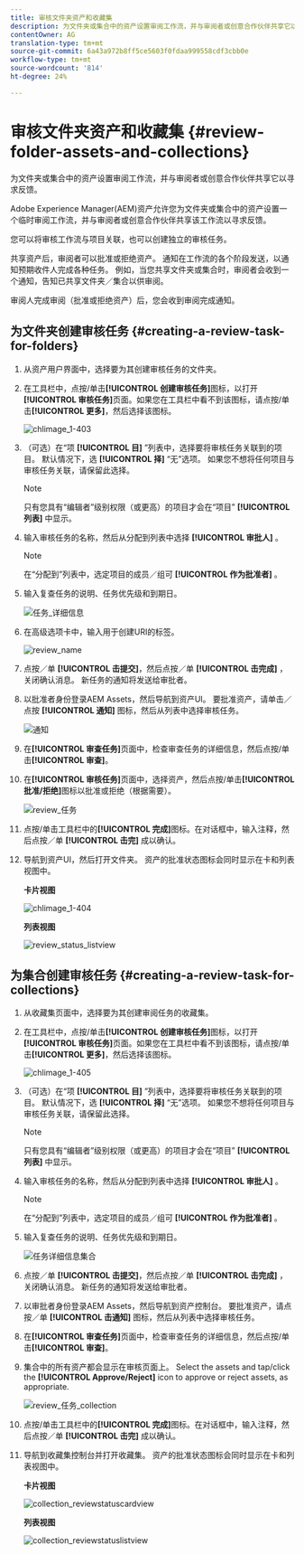 ```yaml
---
title: 审核文件夹资产和收藏集
description: 为文件夹或集合中的资产设置审阅工作流，并与审阅者或创意合作伙伴共享它以寻求反馈。
contentOwner: AG
translation-type: tm+mt
source-git-commit: 6a43a972b8ff5ce5603f0fdaa999558cdf3cbb0e
workflow-type: tm+mt
source-wordcount: '814'
ht-degree: 24%

---
```



# 审核文件夹资产和收藏集 {#review-folder-assets-and-collections}

为文件夹或集合中的资产设置审阅工作流，并与审阅者或创意合作伙伴共享它以寻求反馈。

Adobe Experience Manager(AEM)资产允许您为文件夹或集合中的资产设置一个临时审阅工作流，并与审阅者或创意合作伙伴共享该工作流以寻求反馈。

您可以将审核工作流与项目关联，也可以创建独立的审核任务。

共享资产后，审阅者可以批准或拒绝资产。 通知在工作流的各个阶段发送，以通知预期收件人完成各种任务。 例如，当您共享文件夹或集合时，审阅者会收到一个通知，告知已共享文件夹／集合以供审阅。

审阅人完成审阅（批准或拒绝资产）后，您会收到审阅完成通知。

## 为文件夹创建审核任务 {#creating-a-review-task-for-folders}

1. 从资产用户界面中，选择要为其创建审核任务的文件夹。
1. 在工具栏中，点按/单击&#x200B;**[!UICONTROL 创建审核任务]**&#x200B;图标，以打开&#x200B;**[!UICONTROL 审核任务]**&#x200B;页面。如果您在工具栏中看不到该图标，请点按/单击&#x200B;**[!UICONTROL 更多]**，然后选择该图标。

   ![chlimage_1-403](assets/chlimage_1-403.png)

1. （可选）在“项 **[!UICONTROL 目]** ”列表中，选择要将审核任务关联到的项目。 默认情况下，选 **[!UICONTROL 择]** “无”选项。 如果您不想将任何项目与审核任务关联，请保留此选择。

   >[!NOTE]
   >
   >只有您具有“编辑者”级别权限（或更高）的项目才会在“项目” **[!UICONTROL 列表]** 中显示。

1. 输入审核任务的名称，然后从分配到列表中选择 **[!UICONTROL 审批人]** 。

   >[!NOTE]
   >
   >在“分配到”列表中，选定项目的成员／组可 **[!UICONTROL 作为批准者]** 。

1. 输入复查任务的说明、任务优先级和到期日。

   ![任务_详细信息](assets/task_details.png)

1. 在高级选项卡中，输入用于创建URI的标签。

   ![review_name](assets/review_name.png)

1. 点按／单 **[!UICONTROL 击提交]**，然后点按／单 **[!UICONTROL 击完成]** ，关闭确认消息。 新任务的通知将发送给审批者。
1. 以批准者身份登录AEM Assets，然后导航到资产UI。 要批准资产，请单击／点按 **[!UICONTROL 通知]** 图标，然后从列表中选择审核任务。

   ![通知](assets/notification.png)

1. 在&#x200B;**[!UICONTROL 审查任务]**&#x200B;页面中，检查审查任务的详细信息，然后点按/单击&#x200B;**[!UICONTROL 审查]**。
1. 在&#x200B;**[!UICONTROL 审核任务]**&#x200B;页面中，选择资产，然后点按/单击&#x200B;**[!UICONTROL 批准/拒绝]**&#x200B;图标以批准或拒绝（根据需要）。

   ![review_任务](assets/review_task.png)

1. 点按/单击工具栏中的&#x200B;**[!UICONTROL 完成]**&#x200B;图标。在对话框中，输入注释，然后点按／单 **[!UICONTROL 击完]** 成以确认。
1. 导航到资产UI，然后打开文件夹。 资产的批准状态图标会同时显示在卡和列表视图中。

   **卡片视图**

   ![chlimage_1-404](assets/chlimage_1-404.png)

   **列表视图**

   ![review_status_listview](assets/review_status_listview.png)

## 为集合创建审核任务 {#creating-a-review-task-for-collections}

1. 从收藏集页面中，选择要为其创建审阅任务的收藏集。
1. 在工具栏中，点按/单击&#x200B;**[!UICONTROL 创建审核任务]**&#x200B;图标，以打开&#x200B;**[!UICONTROL 审核任务]**&#x200B;页面。如果您在工具栏中看不到该图标，请点按/单击&#x200B;**[!UICONTROL 更多]**，然后选择该图标。

   ![chlimage_1-405](assets/chlimage_1-405.png)

1. （可选）在“项 **[!UICONTROL 目]** ”列表中，选择要将审核任务关联到的项目。 默认情况下，选 **[!UICONTROL 择]** “无”选项。 如果您不想将任何项目与审核任务关联，请保留此选择。

   >[!NOTE]
   >
   >只有您具有“编辑者”级别权限（或更高）的项目才会在“项目” **[!UICONTROL 列表]** 中显示。

1. 输入审核任务的名称，然后从分配到列表中选择 **[!UICONTROL 审批人]** 。

   >[!NOTE]
   >
   >在“分配到”列表中，选定项目的成员／组可 **[!UICONTROL 作为批准者]** 。

1. 输入复查任务的说明、任务优先级和到期日。

   ![任务详细信息集合](assets/task_details-collection.png)

1. 点按／单 **[!UICONTROL 击提交]**，然后点按／单 **[!UICONTROL 击完成]** ，关闭确认消息。 新任务的通知将发送给审批者。
1. 以审批者身份登录AEM Assets，然后导航到资产控制台。 要批准资产，请点按／单 **[!UICONTROL 击通知]** 图标，然后从列表中选择审核任务。
1. 在&#x200B;**[!UICONTROL 审查任务]**&#x200B;页面中，检查审查任务的详细信息，然后点按/单击&#x200B;**[!UICONTROL 审查]**。
1. 集合中的所有资产都会显示在审核页面上。 Select the assets and tap/click the **[!UICONTROL Approve/Reject]** icon to approve or reject assets, as appropriate.

   ![review_任务_collection](assets/review_task_collection.png)

1. 点按/单击工具栏中的&#x200B;**[!UICONTROL 完成]**&#x200B;图标。在对话框中，输入注释，然后点按／单 **[!UICONTROL 击完]** 成以确认。
1. 导航到收藏集控制台并打开收藏集。 资产的批准状态图标会同时显示在卡和列表视图中。

   **卡片视图**

   ![collection_reviewstatuscardview](assets/collection_reviewstatuscardview.png)

   **列表视图**

   ![collection_reviewstatuslistview](assets/collection_reviewstatuslistview.png)
